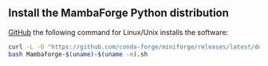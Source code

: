 
## Install the MambaForge Python distribution

 [GitHub][MAMBA-INSTALLER] the following command for Linux/Unix installs the
software:

[MAMBA-INSTALLER]: https://github.com/conda-forge/miniforge#mambaforge

```sh
curl -L -O "https://github.com/conda-forge/miniforge/releases/latest/download/Mambaforge-$(uname)-$(uname -m).sh"
bash Mambaforge-$(uname)-$(uname -m).sh
```

<!-- !!! note "Note"

    The [`mamba` official documentation][MAMBA-INSTALLATION] recommends installing
    MambaForge rather than installing the `mamba` program with `conda`.

[MAMBA-INSTALLATION]: https://mamba.readthedocs.io/en/latest/installation.html -->
